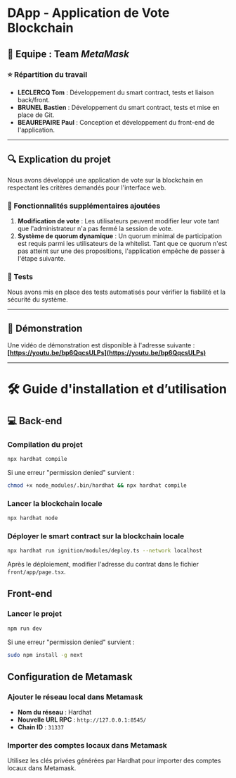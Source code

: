# DApp - Application de Vote Blockchain

## 🔧 Equipe : Team _MetaMask_

### ⭐ Répartition du travail
- **LECLERCQ Tom** : Développement du smart contract, tests et liaison back/front.
- **BRUNEL Bastien** : Développement du smart contract, tests et mise en place de Git.
- **BEAUREPAIRE Paul** : Conception et développement du front-end de l'application.

---

## 🔍 Explication du projet
Nous avons développé une application de vote sur la blockchain en respectant les critères demandés pour l'interface web.

### 🔄 Fonctionnalités supplémentaires ajoutées
1. **Modification de vote** : Les utilisateurs peuvent modifier leur vote tant que l'administrateur n'a pas fermé la session de vote.
2. **Système de quorum dynamique** : Un quorum minimal de participation est requis parmi les utilisateurs de la whitelist. Tant que ce quorum n'est pas atteint sur une des propositions, l'application empêche de passer à l'étape suivante.

### 🔬 Tests
Nous avons mis en place des tests automatisés pour vérifier la fiabilité et la sécurité du système.

---

## 🎥 Démonstration
Une vidéo de démonstration est disponible à l'adresse suivante : **[https://youtu.be/bp6QqcsULPs](https://youtu.be/bp6QqcsULPs)**

---

# 🛠️ Guide d'installation et d’utilisation

## 💻 Back-end
### Compilation du projet
```sh
npx hardhat compile
```

Si une erreur "permission denied" survient :
```sh
chmod +x node_modules/.bin/hardhat && npx hardhat compile
```

### Lancer la blockchain locale
```sh
npx hardhat node
```

### Déployer le smart contract sur la blockchain locale
```sh
npx hardhat run ignition/modules/deploy.ts --network localhost
```

Après le déploiement, modifier l'adresse du contrat dans le fichier `front/app/page.tsx`.

## Front-end

### Lancer le projet
```sh
npm run dev
```

Si une erreur "permission denied" survient :
```sh
sudo npm install -g next
```

## Configuration de Metamask

### Ajouter le réseau local dans Metamask
- **Nom du réseau** : Hardhat
- **Nouvelle URL RPC** : `http://127.0.0.1:8545/`
- **Chain ID** : `31337`

### Importer des comptes locaux dans Metamask
Utilisez les clés privées générées par Hardhat pour importer des comptes locaux dans Metamask.

